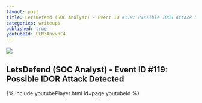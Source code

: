 ```yaml
---
layout: post
title: LetsDefend (SOC Analyst) - Event ID #119: Possible IDOR Attack Detected
categories: writeups
published: true
youtubeId: EEN3AnvvnC4
---
```


![]({{site.baseurl}}/images/eventid119.png)

## LetsDefend (SOC Analyst) - Event ID #119: Possible IDOR Attack Detected

{% include youtubePlayer.html id=page.youtubeId %}
